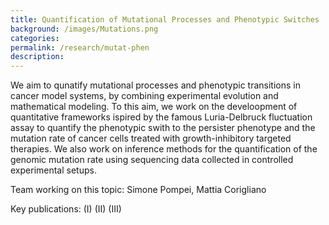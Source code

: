 ```yaml
---
title: Quantification of Mutational Processes and Phenotypic Switches
background: /images/Mutations.png
categories: 
permalink: /research/mutat-phen
description:
---
```


We aim to qunatify mutational processes and phenotypic transitions in cancer model
systems, by combining experimental evolution and mathematical modeling. To this aim, we work on the develoopment of quantitative frameworks ispired by the famous Luria-Delbruck fluctuation assay to quantify the phenotypic swith to the persister phenotype and the mutation rate of cancer cells treated with growth-inhibitory targeted therapies. We also work on inference methods for the quantification of the genomic mutation rate using sequencing data collected in controlled experimental setups.

Team working on this topic: Simone Pompei, Mattia Corigliano

Key publications:
(I)
(II)
(III)

